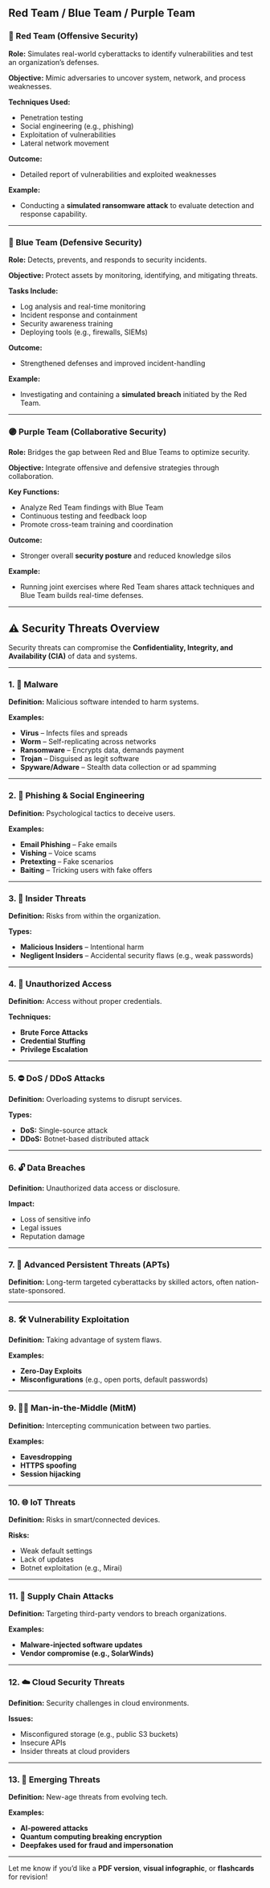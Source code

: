
## **Red Team / Blue Team / Purple Team**

### **🔴 Red Team (Offensive Security)**

**Role:** Simulates real-world cyberattacks to identify vulnerabilities and test an organization’s defenses.

**Objective:** Mimic adversaries to uncover system, network, and process weaknesses.

**Techniques Used:**

- Penetration testing
- Social engineering (e.g., phishing)
- Exploitation of vulnerabilities
- Lateral network movement

**Outcome:**

- Detailed report of vulnerabilities and exploited weaknesses

**Example:**

- Conducting a **simulated ransomware attack** to evaluate detection and response capability.

---

### **🔵 Blue Team (Defensive Security)**

**Role:** Detects, prevents, and responds to security incidents.

**Objective:** Protect assets by monitoring, identifying, and mitigating threats.

**Tasks Include:**

- Log analysis and real-time monitoring
- Incident response and containment
- Security awareness training
- Deploying tools (e.g., firewalls, SIEMs)

**Outcome:**

- Strengthened defenses and improved incident-handling

**Example:**

- Investigating and containing a **simulated breach** initiated by the Red Team.

---

### **🟣 Purple Team (Collaborative Security)**

**Role:** Bridges the gap between Red and Blue Teams to optimize security.

**Objective:** Integrate offensive and defensive strategies through collaboration.

**Key Functions:**

- Analyze Red Team findings with Blue Team
- Continuous testing and feedback loop
- Promote cross-team training and coordination

**Outcome:**

- Stronger overall **security posture** and reduced knowledge silos

**Example:**

- Running joint exercises where Red Team shares attack techniques and Blue Team builds real-time defenses.

---

## **⚠️ Security Threats Overview**

Security threats can compromise the **Confidentiality, Integrity, and Availability (CIA)** of data and systems.

---

### **1. 🦠 Malware**

**Definition:** Malicious software intended to harm systems.

**Examples:**

- **Virus** – Infects files and spreads
- **Worm** – Self-replicating across networks
- **Ransomware** – Encrypts data, demands payment
- **Trojan** – Disguised as legit software
- **Spyware/Adware** – Stealth data collection or ad spamming

---

### **2. 🎣 Phishing & Social Engineering**

**Definition:** Psychological tactics to deceive users.

**Examples:**

- **Email Phishing** – Fake emails
- **Vishing** – Voice scams
- **Pretexting** – Fake scenarios
- **Baiting** – Tricking users with fake offers

---

### **3. 🧍 Insider Threats**

**Definition:** Risks from within the organization.

**Types:**

- **Malicious Insiders** – Intentional harm
- **Negligent Insiders** – Accidental security flaws (e.g., weak passwords)

---

### **4. 🚪 Unauthorized Access**

**Definition:** Access without proper credentials.

**Techniques:**

- **Brute Force Attacks**
- **Credential Stuffing**
- **Privilege Escalation**

---

### **5. ⛔ DoS / DDoS Attacks**

**Definition:** Overloading systems to disrupt services.

**Types:**

- **DoS:** Single-source attack
- **DDoS:** Botnet-based distributed attack

---

### **6. 🔓 Data Breaches**

**Definition:** Unauthorized data access or disclosure.

**Impact:**

- Loss of sensitive info
- Legal issues
- Reputation damage

---

### **7. 🧠 Advanced Persistent Threats (APTs)**

**Definition:** Long-term targeted cyberattacks by skilled actors, often nation-state-sponsored.

---

### **8. 🛠️ Vulnerability Exploitation**

**Definition:** Taking advantage of system flaws.

**Examples:**

- **Zero-Day Exploits**
- **Misconfigurations** (e.g., open ports, default passwords)

---

### **9. 🕵️‍♂️ Man-in-the-Middle (MitM)**

**Definition:** Intercepting communication between two parties.

**Examples:**

- **Eavesdropping**
- **HTTPS spoofing**
- **Session hijacking**

---

### **10. 🌐 IoT Threats**

**Definition:** Risks in smart/connected devices.

**Risks:**

- Weak default settings
- Lack of updates
- Botnet exploitation (e.g., Mirai)

---

### **11. 🔗 Supply Chain Attacks**

**Definition:** Targeting third-party vendors to breach organizations.

**Examples:**

- **Malware-injected software updates**
- **Vendor compromise (e.g., SolarWinds)**

---

### **12. ☁️ Cloud Security Threats**

**Definition:** Security challenges in cloud environments.

**Issues:**

- Misconfigured storage (e.g., public S3 buckets)
- Insecure APIs
- Insider threats at cloud providers

---

### **13. 🚀 Emerging Threats**

**Definition:** New-age threats from evolving tech.

**Examples:**

- **AI-powered attacks**
- **Quantum computing breaking encryption**
- **Deepfakes used for fraud and impersonation**

---

Let me know if you’d like a **PDF version**, **visual infographic**, or **flashcards** for revision!
